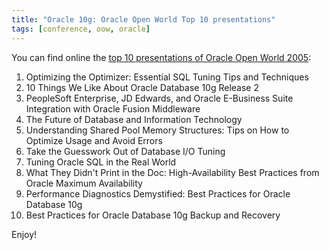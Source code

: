 ```yaml
---
title: "Oracle 10g: Oracle Open World Top 10 presentations"
tags: [conference, oow, oracle]
---
```

You can find online the [top 10 presentations of Oracle Open World 2005](http://www.oracle.com/technology/events/oow2005/ow2005_top10.html):

1.   Optimizing the Optimizer: Essential SQL Tuning Tips and Techniques
2.  10 Things We Like About Oracle Database 10g Release 2
3.  PeopleSoft Enterprise, JD Edwards, and Oracle E-Business Suite Integration with Oracle Fusion Middleware
4.  The Future of Database and Information Technology
5.  Understanding Shared Pool Memory Structures: Tips on How to Optimize Usage and Avoid Errors
6.  Take the Guesswork Out of Database I/O Tuning
7.  Tuning Oracle SQL in the Real World
8.  What They Didn't Print in the Doc: High-Availability Best Practices from Oracle Maximum Availability
9.  Performance Diagnostics Demystified: Best Practices for Oracle Database 10g
10.  Best Practices for Oracle Database 10g Backup and Recovery

Enjoy!
